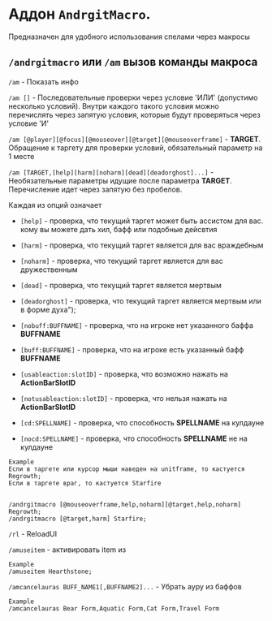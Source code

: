 #  Аддон `AndrgitMacro`.
Предназначен для удобного использования спелами через макросы


##  `/andrgitmacro` или `/am` вызов команды макроса


`/am` - Показать инфо

`/am []` - Последовательные проверки через условие 'ИЛИ' (допустимо несколько условий). Внутри каждого такого условия можно перечислять через запятую условия, которые будут проверяться через условие 'И'

`/am [@player][@focus][@mouseover][@target][@mouseoverframe]` - **TARGET**. Обращение к таргету для проверки условий, обязательный параметр на 1 месте

`/am [TARGET,[help][harm][noharm][dead][deadorghost]...]` - Необязательные параметры идущие после параметра **TARGET**. Перечисление идет через запятую без пробелов.

Каждая из опций означает 
- `[help]` - проверка, что текущий таргет может быть ассистом для вас. кому вы можете дать хил, бафф или подобные дейсвтия
- `[harm]` - проверка, что текущий таргет является для вас враждебным
- `[noharm]` - проверка, что текущий таргет является для вас дружественным
- `[dead]` - проверка, что текущий таргет является мертвым
- `[deadorghost]` - проверка, что текущий таргет является мертвым или в форме духа");

- `[nobuff:BUFFNAME]` - проверка, что на игроке нет указанного баффа **BUFFNAME**
- `[buff:BUFFNAME]` - проверка, что на игроке есть указанный бафф **BUFFNAME**
- `[usableaction:slotID]` - проверка, что возможно нажать на **ActionBarSlotID**
- `[notusableaction:slotID]` - проверка, что нельзя нажать на **ActionBarSlotID**
- `[cd:SPELLNAME]` - проверка, что способность **SPELLNAME** на кулдауне
- `[nocd:SPELLNAME]` - проверка, что способность **SPELLNAME** не на кулдауне



```
Example
Если в таргете или курсор мыши наведен на unitframe, то кастуется Regrowth;
Если в таргете враг, то кастуется Starfire


/andrgitmacro [@mouseoverframe,help,noharm][@target,help,noharm] Regrowth;
/andrgitmacro [@target,harm] Starfire;
```

`/rl` - ReloadUI

`/amuseitem` - активировать item из 
```
Example
/amuseitem Hearthstone;
```
  
`/amcancelauras BUFF_NAME1[,BUFFNAME2]...` - Убрать ауру из баффов
```
Example
/amcancelauras Bear Form,Aquatic Form,Cat Form,Travel Form
```